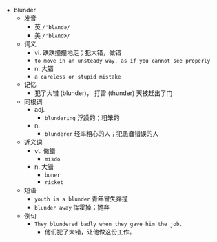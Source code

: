 - blunder
  - 发音
    - 英 `/'blʌndə/`
    - 美 `/'blʌndɚ/`
  - 词义
    - vi. 跌跌撞撞地走；犯大错，做错
    - `to move in an unsteady way, as if you cannot see properly`
    - n. 大错
    - `a careless or stupid mistake`
  - 记忆
    - 犯了大错 (blunder)， 打雷 (thunder) 天被赶出了门
  - 同根词
    - adj.
      - `blundering` 浮躁的；粗笨的
    - n.
      - `blunderer` 轻率粗心的人；犯愚蠢错误的人
  - 近义词
    - vt. 做错
      - `misdo`
    - n. 大错
      - `boner`
      - `ricket`
  - 短语
    - `youth is a blunder` 青年冒失莽撞 
    - `blunder away` 挥霍掉；抛弃 
  - 例句
    - `They blundered badly when they gave him the job.`
      - 他们犯了大错，让他做这份工作。

